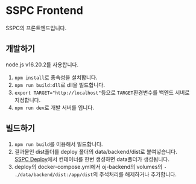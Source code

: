 # SSPC Frontend

SSPC의 프론트엔드입니다.

## 개발하기

node.js v16.20.2를 사용합니다.

1. `npm install`로 종속성을 설치합니다.
2. `npm run build:dll`로 dll을 빌드합니다.
3. `export TARGET="http://localhost"`등으로 `TARGET`환경변수를 백엔드 서버로 지정합니다.
4. `npm run dev`로 개발 서버를 엽니다.

## 빌드하기

1. `npm run build`를 이용해서 빌드합니다.
2. 결과물인 dist폴더를 deploy 폴더의 data/backend/dist로 붙여넣습니다. \
   [SSPC Deploy](https://github.com/SSPCOJ/deploy)에서 컨테이너를 한번 생성하면 data폴더가 생성됩니다.
3. deploy의 docker-compose.yml에서 oj-backend의 volumes의 `- ./data/backend/dist:/app/dist`의 주석처리를 해제하거나 추가합니다.
